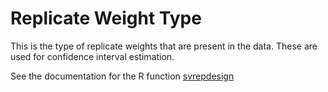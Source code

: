 # Replicate Weight Type

This is the type of replicate weights that are present in the data. 
These are used for confidence interval estimation.

See the documentation for the R function [svrepdesign](https://r-survey.r-forge.r-project.org/survey/html/svrepdesign.html)
